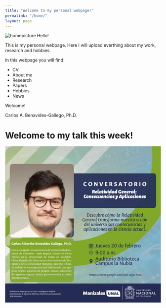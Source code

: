 ```yaml
---
title: "Welcome to my personal webpage!"
permalink: "/home/"
layout: page
---
```

![homepicture](/assets/home.jpg)
Hello! 

This is my personal webpage. Here I will upload everthing about my work, research and hobbies. 

In this webpage you will find:

- CV
- About me
- Research
- Papers
- Hobbies
- News 

Welcome!

Carlos A. Benavides-Gallego, Ph.D.

# Welcome to my talk this week!
![advertisement](/assets/UNManizales.JPG)

